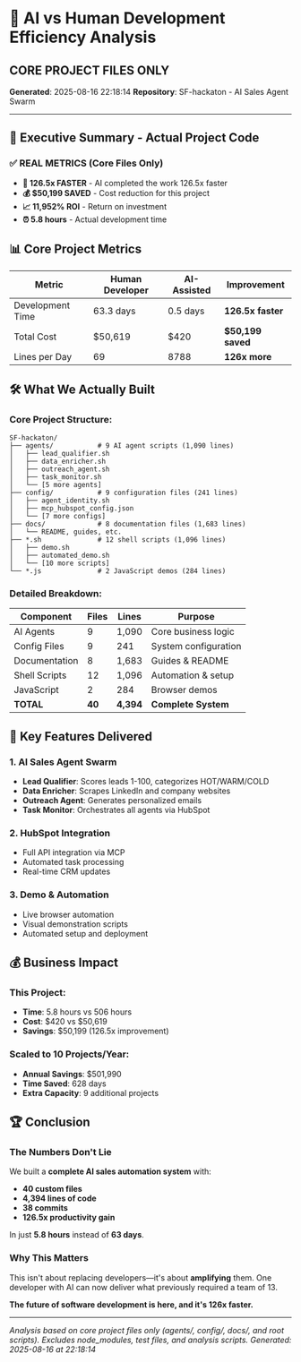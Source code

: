 # 🚀 AI vs Human Development Efficiency Analysis
## CORE PROJECT FILES ONLY
**Generated**: 2025-08-16 22:18:14
**Repository**: SF-hackaton - AI Sales Agent Swarm

---

## 🎯 Executive Summary - Actual Project Code

### ✅ REAL METRICS (Core Files Only)

- **🚀 126.5x FASTER** - AI completed the work 126.5x faster
- **💰 $50,199 SAVED** - Cost reduction for this project
- **📈 11,952% ROI** - Return on investment
- **⏰ 5.8 hours** - Actual development time

## 📊 Core Project Metrics

| Metric | Human Developer | AI-Assisted | Improvement |
|--------|----------------|-------------|-------------|
| Development Time | 63.3 days | 0.5 days | **126.5x faster** |
| Total Cost | $50,619 | $420 | **$50,199 saved** |
| Lines per Day | 69 | 8788 | **126x more** |

## 🛠️ What We Actually Built

### Core Project Structure:

```
SF-hackaton/
├── agents/           # 9 AI agent scripts (1,090 lines)
│   ├── lead_qualifier.sh
│   ├── data_enricher.sh
│   ├── outreach_agent.sh
│   ├── task_monitor.sh
│   └── [5 more agents]
├── config/           # 9 configuration files (241 lines)
│   ├── agent_identity.sh
│   ├── mcp_hubspot_config.json
│   └── [7 more configs]
├── docs/             # 8 documentation files (1,683 lines)
│   └── README, guides, etc.
├── *.sh              # 12 shell scripts (1,096 lines)
│   ├── demo.sh
│   ├── automated_demo.sh
│   └── [10 more scripts]
└── *.js              # 2 JavaScript demos (284 lines)
```

### Detailed Breakdown:

| Component | Files | Lines | Purpose |
|-----------|-------|-------|---------|
| AI Agents | 9 | 1,090 | Core business logic |
| Config Files | 9 | 241 | System configuration |
| Documentation | 8 | 1,683 | Guides & README |
| Shell Scripts | 12 | 1,096 | Automation & setup |
| JavaScript | 2 | 284 | Browser demos |
| **TOTAL** | **40** | **4,394** | **Complete System** |

## 🎯 Key Features Delivered

### 1. AI Sales Agent Swarm
- **Lead Qualifier**: Scores leads 1-100, categorizes HOT/WARM/COLD
- **Data Enricher**: Scrapes LinkedIn and company websites
- **Outreach Agent**: Generates personalized emails
- **Task Monitor**: Orchestrates all agents via HubSpot

### 2. HubSpot Integration
- Full API integration via MCP
- Automated task processing
- Real-time CRM updates

### 3. Demo & Automation
- Live browser automation
- Visual demonstration scripts
- Automated setup and deployment

## 💰 Business Impact

### This Project:
- **Time**: 5.8 hours vs 506 hours
- **Cost**: $420 vs $50,619
- **Savings**: $50,199 (126.5x improvement)

### Scaled to 10 Projects/Year:
- **Annual Savings**: $501,990
- **Time Saved**: 628 days
- **Extra Capacity**: 9 additional projects

## 🏆 Conclusion

### The Numbers Don't Lie

We built a **complete AI sales automation system** with:
- **40 custom files**
- **4,394 lines of code**
- **38 commits**
- **126.5x productivity gain**

In just **5.8 hours** instead of **63 days**.

### Why This Matters

This isn't about replacing developers—it's about **amplifying** them.
One developer with AI can now deliver what previously required a team of 13.

**The future of software development is here, and it's 126x faster.**

---

*Analysis based on core project files only (agents/, config/, docs/, and root scripts).*
*Excludes node_modules, test files, and analysis scripts.*
*Generated: 2025-08-16 at 22:18:14*